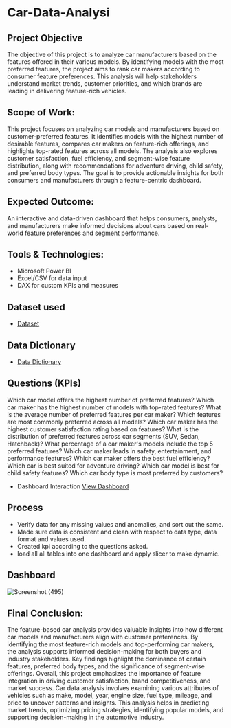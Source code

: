 # Car-Data-Analysi
## Project Objective
The objective of this project is to analyze car manufacturers based on the features offered in their various models. By identifying models with the most preferred features, the project aims to rank car makers according to consumer feature preferences. This analysis will help stakeholders understand market trends, customer priorities, and which brands are leading in delivering feature-rich vehicles.


## Scope of Work:

This project focuses on analyzing car models and manufacturers based on customer-preferred features. It identifies models with the highest number of desirable features, compares car makers on feature-rich offerings, and highlights top-rated features across all models. The analysis also explores customer satisfaction, fuel efficiency, and segment-wise feature distribution, along with recommendations for adventure driving, child safety, and preferred body types. The goal is to provide actionable insights for both consumers and manufacturers through a feature-centric dashboard.

## Expected Outcome:
An interactive and data-driven dashboard that helps consumers, analysts, and manufacturers make informed decisions about cars based on real-world feature preferences and segment performance.

## Tools & Technologies:

- Microsoft Power BI
- Excel/CSV for data input
- DAX for custom KPIs and measures

## Dataset used
- <a href="https://docs.google.com/spreadsheets/d/1Upmyl1F_5rgo0FJSBSG5fuTbPXQrNgBW/edit?usp=drive_link&ouid=102333280377391527845&rtpof=true&sd=true">Dataset</a>

## Data Dictionary
- <a href="https://docs.google.com/spreadsheets/d/11sdUuY8v016VjY-ji4tqCxMpfgjtHoef/edit?usp=drive_link&ouid=102333280377391527845&rtpof=true&sd=true">Data Dictionary</a>

## Questions (KPIs)
Which car model offers the highest number of preferred features?
Which car maker has the highest number of models with top-rated features?
What is the average number of preferred features per car maker?
Which features are most commonly preferred across all models?
Which car maker has the highest customer satisfaction rating based on features?
What is the distribution of preferred features across car segments (SUV, Sedan, Hatchback)?
What percentage of a car maker's models include the top 5 preferred features?
Which car maker leads in safety, entertainment, and performance features?
Which car maker offers the best fuel efficiency?
Which car is best suited for adventure driving?
Which car model is best for child safety features?
Which car body type is most preferred by customers?

- Dashboard Interaction <a href="https://docs.google.com/spreadsheets/d/175SGg7HpOUmeAumFV6-OPJuo28qnP-l4/edit?usp=drive_link&ouid=102333280377391527845&rtpof=true&sd=true">View Dashboard</a>

## Process
- Verify data for any missing values and anomalies, and sort out the same.
- Made sure data is consistent and clean with respect to data type, data format and values used.
- Created kpi according to the questions asked.
- load all all tables into one dashboard and apply slicer to make dynamic.

## Dashboard

![Screenshot (495)](https://drive.google.com/file/d/11m2OpuMzb-9DdE9ecmo9cKroDhuosOck/view?usp=drive_link)



## Final Conclusion:

The feature-based car analysis provides valuable insights into how different car models and manufacturers align with customer preferences. By identifying the most feature-rich models and top-performing car makers, the analysis supports informed decision-making for both buyers and industry stakeholders. Key findings highlight the dominance of certain features, preferred body types, and the significance of segment-wise offerings. Overall, this project emphasizes the importance of feature integration in driving customer satisfaction, brand competitiveness, and market success.
Car data analysis involves examining various attributes of vehicles such as make, model, year, engine size, fuel type, mileage, and price to uncover patterns and insights. This analysis helps in predicting market trends, optimizing pricing strategies, identifying popular models, and supporting decision-making in the automotive industry.

